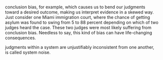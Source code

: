 conclusion bias, for example, which causes us to bend our judgments toward a desired outcome, making us interpret evidence in a skewed way. Just consider one Miami immigration court, where the chance of getting asylum was found to swing from 5 to 88 percent depending on which of two judges heard the case. These two judges were most likely suffering from conclusion bias. Needless to say, this kind of bias can have life-changing consequences.

judgments within a system are unjustifiably inconsistent from one another, is called system noise.
